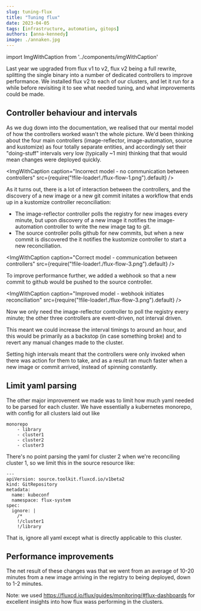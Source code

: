 ```yaml
---
slug: tuning-flux
title: "Tuning flux"
date: 2023-04-05
tags: [infrastructure, automation, gitops]
authors: [anna-kennedy]
image: ./annaken.jpg
---
```


import ImgWithCaption from '../components/imgWithCaption'

Last year we upgraded from flux v1 to v2, flux v2 being a full rewrite, splitting the single binary into a number of dedicated controllers to improve performance. We installed flux v2 to each of our clusters, and let it run for a while before revisiting it to see what needed tuning, and what improvements could be made.

<!--truncate-->

## Controller behaviour and intervals

As we dug down into the documentation, we realised that our mental model of how the controllers worked wasn't the whole picture. We'd been thinking about the four main controllers (image-reflector, image-automation, source and kustomize) as four totally separate entities, and accordingly set their "doing-stuff" intervals very low (typically ~1 min) thinking that that would mean changes were deployed quickly.

<ImgWithCaption
  caption="Incorrect model - no communication between controllers"
  src={require("!file-loader!./flux-flow-1.png").default}
  />

As it turns out, there is a lot of interaction between the controllers, and the discovery of a new image or a new git commit initates a workflow that ends up in a kustomize controller reconciliation:

* The image-reflector controller polls the registry for new images every minute, but upon discovery of a new image it notifies the  image-automation controller to write the new image tag to git.
* The source controller polls github for new commits, but when a new commit is discovered the it notifies the kustomize controller to start a new reconciliation.

<ImgWithCaption
  caption="Correct model - communication between controllers"
  src={require("!file-loader!./flux-flow-3.png").default}
  />

To improve performance further, we added a webhook so that a new commit to github would be pushed to the source controller.

<ImgWithCaption
  caption="Improved model - webhook initiates reconciliation"
  src={require("!file-loader!./flux-flow-3.png").default}
  />

Now we only need the image-reflector controller to poll the registry every minute; the other three controllers are event-driven, not interval driven.

This meant we could increase the interval timings to around an hour, and this would be primarily as a backstop (in case something broke) and to revert any manual changes made to the cluster.

Setting high intervals meant that the controllers were only invoked when there was action for them to take, and as a result ran much faster when a new image or commit arrived, instead of spinning constantly.

## Limit yaml parsing

The other major improvement we made was to limit how much yaml needed to be parsed for each cluster. We have essentially a kubernetes monorepo, with config for all clusters laid out like
```
monorepo
	- library
	- cluster1
	- cluster2
	- cluster3
```
There's no point parsing the yaml for cluster 2 when we're reconciling cluster 1, so we limit this in the source resource like:
```
---
apiVersion: source.toolkit.fluxcd.io/v1beta2
kind: GitRepository
metadata:
  name: kubeconf
  namespace: flux-system
spec:
  ignore: |
    /*
    !/cluster1
    !/library
```
That is, ignore all yaml except what is directly applicable to this cluster.

## Performance improvements

The net result of these changes was that we went from an average of 10-20 minutes from a new image arriving in the registry to being deployed, down to 1-2 minutes.

Note: we used https://fluxcd.io/flux/guides/monitoring/#flux-dashboards for excellent insights into how flux wass performing in the clusters.

